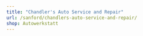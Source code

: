 ```yaml
---
title: "Chandler's Auto Service and Repair"
url: /sanford/chandlers-auto-service-and-repair/
shop: Autowerkstatt
---
```

